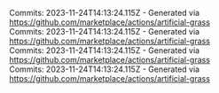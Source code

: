 Commits: 2023-11-24T14:13:24.115Z - Generated via https://github.com/marketplace/actions/artificial-grass
<br>
Commits: 2023-11-24T14:13:24.115Z - Generated via https://github.com/marketplace/actions/artificial-grass
<br>
Commits: 2023-11-24T14:13:24.115Z - Generated via https://github.com/marketplace/actions/artificial-grass
<br>
Commits: 2023-11-24T14:13:24.115Z - Generated via https://github.com/marketplace/actions/artificial-grass
<br>
